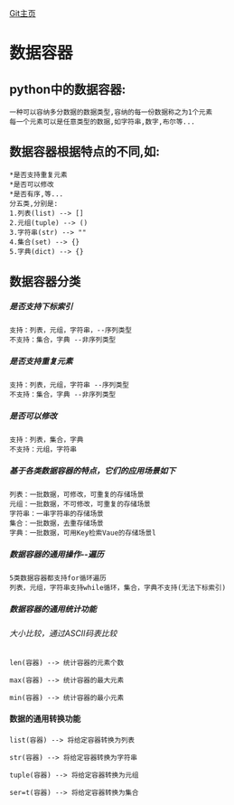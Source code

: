 
[Git主页](https://github.com/filotes/hello_world)

# 数据容器

## python中的数据容器:

    一种可以容纳多分数据的数据类型,容纳的每一份数据称之为1个元素
    每一个元素可以是任意类型的数据,如字符串,数字,布尔等...

## 数据容器根据特点的不同,如:

    *是否支持重复元素
    *是否可以修改
    *是否有序,等...
    分五类,分别是:
    1.列表(list) --> []
    2.元组(tuple) --> ()
    3.字符串(str) --> ""
    4.集合(set) --> {}
    5.字典(dict) --> {}


## 数据容器分类

##### 是否支持下标索引

    支持：列表，元组，字符串，--序列类型
    不支持：集合，字典 --非序列类型

##### 是否支持重复元素

    支持：列表，元组，字符串 --序列类型
    不支持：集合，字典 --非序列类型

##### 是否可以修改

    支持：列表，集合，字典
    不支持：元组，字符串
    

##### 基于各类数据容器的特点，它们的应用场景如下

    列表：一批数据，可修改，可重复的存储场景
    元组：一批数据，不可修改，可重复的存储场景
    字符串：一串字符串的存储场景
    集合：一批数据，去重存储场景
    字典：一批数据，可用Key检索Vaue的存储场景l


##### 数据容器的通用操作--遍历

    5类数据容器都支持for循环遍历
    列表，元组，字符串支持while循环，集合，字典不支持(无法下标索引)

##### 数据容器的通用统计功能
###### 大小比较，通过ASCII码表比较

    len(容器) --> 统计容器的元素个数
    
    max(容器) --> 统计容器的最大元素
    
    min(容器) --> 统计容器的最小元素


#### 数据的通用转换功能

    list(容器) --> 将给定容器转换为列表
    
    str(容器) --> 将给定容器转换为字符串
    
    tuple(容器) --> 将给定容器转换为元组
    
    ser=t(容器) --> 将给定容器转换为集合

